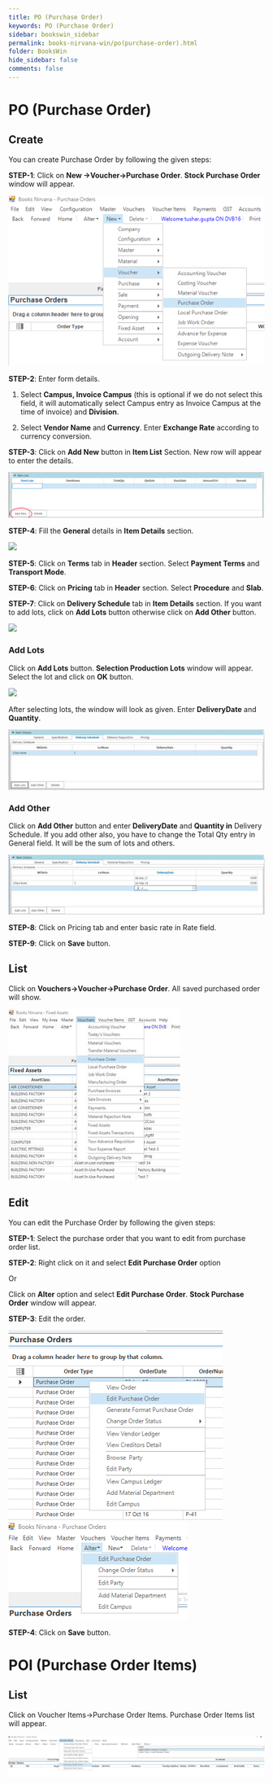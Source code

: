 ```yaml
---
title: PO (Purchase Order)
keywords: PO (Purchase Order)
sidebar: bookswin_sidebar
permalink: books-nirvana-win/po(purchase-order).html
folder: BooksWin
hide_sidebar: false
comments: false
---
```


# PO (Purchase Order)

## Create

You can create Purchase Order by following the given steps:

**STEP-1**: Click on **New ->Voucher->Purchase Order**. **Stock Purchase Order** window will appear.

![](/images/po-create.png)

**STEP-2**: Enter form details.

1. Select **Campus, Invoice Campus** (this is optional if we do not select this field, it will automatically select Campus entry as Invoice Campus at the time of invoice) and **Division**.

2. Select **Vendor Name** and **Currency**. Enter **Exchange Rate** according to currency conversion.

**STEP-3**: Click on **Add New** button in **Item List** Section. New row will appear to enter the details.

![](/images/create_po.png)

**STEP-4**: Fill the **General** details in **Item Details** section.

![](//images/create_po2.png)

**STEP-5**: Click on **Terms** tab in **Header** section. Select **Payment Terms** and **Transport Mode**.

**STEP-6**: Click on **Pricing** tab in **Header** section. Select **Procedure** and **Slab**.

**STEP-7**: Click on **Delivery Schedule** tab in **Item Details** section. If you want to add lots, click on **Add Lots** button otherwise click on **Add Other** button.

![](//images/create_po3.png)

### Add Lots

Click on **Add Lots** button. **Selection Production Lots** window will appear. Select the lot and click on **OK** button.

![](//images/po_addlots_selectproductionlots.png)

After selecting lots, the window will look as given. Enter **DeliveryDate** and **Quantity**.

![](/images/po-create-addlots.jpg)

### Add Other

Click on **Add Other** button and enter **DeliveryDate** and **Quantity in** Delivery Schedule. If you add other also, you have to change the Total Qty entry in General field. It will be the sum of lots and others.

![](/images/po-create-addother.jpg)

**STEP-8**: Click on Pricing tab and enter basic rate in Rate field.

**STEP-9**: Click on **Save** button.

## List

  Click on **Vouchers->Voucher->Purchase Order**. All saved purchased order will show.

 ![](/images/po-list.jpg)

## Edit

You can edit the Purchase Order by following the given steps:

**STEP-1**: Select the purchase order that you want to edit from purchase order list.

**STEP-2**: Right click on it and select **Edit Purchase Order** option                            

Or

Click on **Alter** option and select **Edit Purchase Order**. **Stock Purchase Order** window will appear.

**STEP-3**: Edit the order.

![](/images/po-edit1.png)
![](/images/po-edit2.png)

**STEP-4**: Click on **Save** button.


# POI (Purchase Order Items)

## List

 Click on Voucher Items->Purchase Order Items. Purchase Order Items list will appear.

 ![](/images/poi-list.png)
